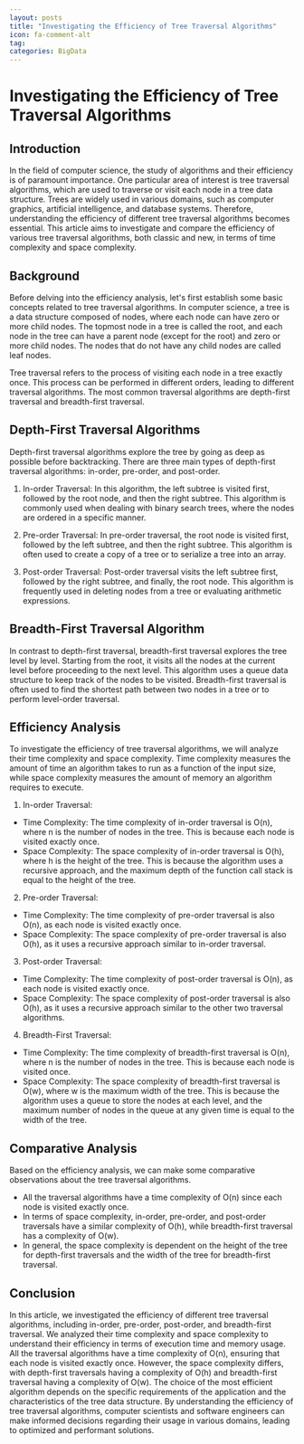 ```yaml
---
layout: posts
title: "Investigating the Efficiency of Tree Traversal Algorithms"
icon: fa-comment-alt
tag:      
categories: BigData
---
```



# Investigating the Efficiency of Tree Traversal Algorithms

## Introduction

In the field of computer science, the study of algorithms and their efficiency is of paramount importance. One particular area of interest is tree traversal algorithms, which are used to traverse or visit each node in a tree data structure. Trees are widely used in various domains, such as computer graphics, artificial intelligence, and database systems. Therefore, understanding the efficiency of different tree traversal algorithms becomes essential. This article aims to investigate and compare the efficiency of various tree traversal algorithms, both classic and new, in terms of time complexity and space complexity.

## Background

Before delving into the efficiency analysis, let's first establish some basic concepts related to tree traversal algorithms. In computer science, a tree is a data structure composed of nodes, where each node can have zero or more child nodes. The topmost node in a tree is called the root, and each node in the tree can have a parent node (except for the root) and zero or more child nodes. The nodes that do not have any child nodes are called leaf nodes.

Tree traversal refers to the process of visiting each node in a tree exactly once. This process can be performed in different orders, leading to different traversal algorithms. The most common traversal algorithms are depth-first traversal and breadth-first traversal.

## Depth-First Traversal Algorithms

Depth-first traversal algorithms explore the tree by going as deep as possible before backtracking. There are three main types of depth-first traversal algorithms: in-order, pre-order, and post-order.

1. In-order Traversal: In this algorithm, the left subtree is visited first, followed by the root node, and then the right subtree. This algorithm is commonly used when dealing with binary search trees, where the nodes are ordered in a specific manner.

2. Pre-order Traversal: In pre-order traversal, the root node is visited first, followed by the left subtree, and then the right subtree. This algorithm is often used to create a copy of a tree or to serialize a tree into an array.

3. Post-order Traversal: Post-order traversal visits the left subtree first, followed by the right subtree, and finally, the root node. This algorithm is frequently used in deleting nodes from a tree or evaluating arithmetic expressions.

## Breadth-First Traversal Algorithm

In contrast to depth-first traversal, breadth-first traversal explores the tree level by level. Starting from the root, it visits all the nodes at the current level before proceeding to the next level. This algorithm uses a queue data structure to keep track of the nodes to be visited. Breadth-first traversal is often used to find the shortest path between two nodes in a tree or to perform level-order traversal.

## Efficiency Analysis

To investigate the efficiency of tree traversal algorithms, we will analyze their time complexity and space complexity. Time complexity measures the amount of time an algorithm takes to run as a function of the input size, while space complexity measures the amount of memory an algorithm requires to execute.

1. In-order Traversal:
- Time Complexity: The time complexity of in-order traversal is O(n), where n is the number of nodes in the tree. This is because each node is visited exactly once.
- Space Complexity: The space complexity of in-order traversal is O(h), where h is the height of the tree. This is because the algorithm uses a recursive approach, and the maximum depth of the function call stack is equal to the height of the tree.

2. Pre-order Traversal:
- Time Complexity: The time complexity of pre-order traversal is also O(n), as each node is visited exactly once.
- Space Complexity: The space complexity of pre-order traversal is also O(h), as it uses a recursive approach similar to in-order traversal.

3. Post-order Traversal:
- Time Complexity: The time complexity of post-order traversal is O(n), as each node is visited exactly once.
- Space Complexity: The space complexity of post-order traversal is also O(h), as it uses a recursive approach similar to the other two traversal algorithms.

4. Breadth-First Traversal:
- Time Complexity: The time complexity of breadth-first traversal is O(n), where n is the number of nodes in the tree. This is because each node is visited once.
- Space Complexity: The space complexity of breadth-first traversal is O(w), where w is the maximum width of the tree. This is because the algorithm uses a queue to store the nodes at each level, and the maximum number of nodes in the queue at any given time is equal to the width of the tree.

## Comparative Analysis

Based on the efficiency analysis, we can make some comparative observations about the tree traversal algorithms.
- All the traversal algorithms have a time complexity of O(n) since each node is visited exactly once.
- In terms of space complexity, in-order, pre-order, and post-order traversals have a similar complexity of O(h), while breadth-first traversal has a complexity of O(w).
- In general, the space complexity is dependent on the height of the tree for depth-first traversals and the width of the tree for breadth-first traversal.

## Conclusion

In this article, we investigated the efficiency of different tree traversal algorithms, including in-order, pre-order, post-order, and breadth-first traversal. We analyzed their time complexity and space complexity to understand their efficiency in terms of execution time and memory usage. All the traversal algorithms have a time complexity of O(n), ensuring that each node is visited exactly once. However, the space complexity differs, with depth-first traversals having a complexity of O(h) and breadth-first traversal having a complexity of O(w). The choice of the most efficient algorithm depends on the specific requirements of the application and the characteristics of the tree data structure. By understanding the efficiency of tree traversal algorithms, computer scientists and software engineers can make informed decisions regarding their usage in various domains, leading to optimized and performant solutions.